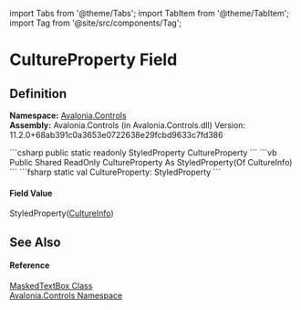 import Tabs from '@theme/Tabs'; 
import TabItem from '@theme/TabItem'; 
import Tag from '@site/src/components/Tag'; 

# CultureProperty Field




## Definition
**Namespace:** <a href="N_Avalonia_Controls">Avalonia.Controls</a>  
**Assembly:** Avalonia.Controls (in Avalonia.Controls.dll) Version: 11.2.0+68ab391c0a3653e0722638e29fcbd9633c7fd386

<Tabs groupId="api-code-preview">
<TabItem value="csharp" label="C#">
```csharp
public static readonly StyledProperty<CultureInfo?> CultureProperty
```
</TabItem>
<TabItem value="vb" label="VB">
```vb
Public Shared ReadOnly CultureProperty As StyledProperty(Of CultureInfo)
```
</TabItem>
<TabItem value="fsharp" label="F#">
```fsharp
static val CultureProperty: StyledProperty<CultureInfo>
```
</TabItem>
</Tabs>



#### Field Value
StyledProperty(<a href="https://learn.microsoft.com/dotnet/api/system.globalization.cultureinfo" target="_blank" rel="noopener noreferrer">CultureInfo</a>)

## See Also


#### Reference
<a href="T_Avalonia_Controls_MaskedTextBox">MaskedTextBox Class</a>  
<a href="N_Avalonia_Controls">Avalonia.Controls Namespace</a>  
